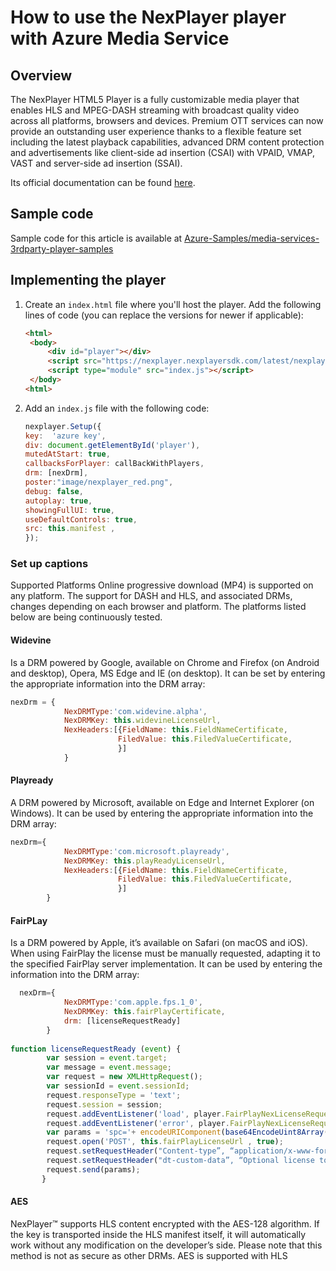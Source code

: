 
# How to use the NexPlayer player with Azure Media Service

## Overview

The NexPlayer HTML5 Player is a fully customizable media player that enables HLS and MPEG-DASH streaming with broadcast quality video across all platforms, browsers and devices. Premium OTT services can now provide an outstanding user experience thanks to a flexible feature set including the latest playback capabilities, advanced DRM content protection and advertisements like client-side ad insertion (CSAI) with VPAID, VMAP, VAST and server-side ad insertion (SSAI). 

Its official documentation can be found [here](https://nexplayer.github.io/NexPlayer_HTML5_Documentation/#/).

## Sample code

Sample code for this article is available at [Azure-Samples/media-services-3rdparty-player-samples](https://github.com/Azure-Samples/media-services-3rdparty-player-samples)

## Implementing the player

1. Create an `index.html` file where you'll host the player. Add the following lines of code (you can replace the versions for newer if applicable):


     ```html
    <html>
      <body>
          <div id="player"></div>
          <script src="https://nexplayer.nexplayersdk.com/latest/nexplayer.js"></script>
          <script type="module" src="index.js"></script>
      </body>
    <html>
    ```

2. Add an `index.js` file with the following code:

    ```javascript
    nexplayer.Setup({
    key:  'azure key',
    div: document.getElementById('player'),
    mutedAtStart: true,
    callbacksForPlayer: callBackWithPlayers,
    drm: [nexDrm],
    poster:"image/nexplayer_red.png",
    debug: false,
    autoplay: true,
    showingFullUI: true,
    useDefaultControls: true,
    src: this.manifest ,
    });

    ```

### Set up captions

Supported Platforms
Online progressive download (MP4) is supported on any platform. The support for DASH and HLS, and associated DRMs, changes depending on each browser and platform. The platforms listed below are being continuously tested.

#### Widevine

Is a DRM powered by Google, available on Chrome and Firefox (on Android and desktop), Opera, MS Edge and IE (on desktop). It can be set by entering the appropriate information into the DRM array:

```javascript
nexDrm = {
            NexDRMType:'com.widevine.alpha',
            NexDRMKey: this.widevineLicenseUrl,
            NexHeaders:[{FieldName: this.FieldNameCertificate, 
                        FiledValue: this.FiledValueCertificate,
                        }]
            }

```

#### Playready

A DRM powered by Microsoft, available on Edge and Internet Explorer (on Windows). It can be used by entering the appropriate information into the DRM array:

```javascript
nexDrm={
            NexDRMType:'com.microsoft.playready',
            NexDRMKey: this.playReadyLicenseUrl,
            NexHeaders:[{FieldName: this.FieldNameCertificate, 
                        FiledValue: this.FiledValueCertificate,
                        }]
        }
```

#### FairPLay

Is a DRM powered by Apple, it’s available on Safari (on macOS and iOS). When using FairPlay the license must be manually requested, adapting it to the specified FairPlay server implementation. It can be used by entering the information into the DRM array:

```javascript
  nexDrm={
            NexDRMType:'com.apple.fps.1_0',
            NexDRMKey: this.fairPlayCertificate,
            drm: [licenseRequestReady]
        }
 
function licenseRequestReady (event) {
        var session = event.target;
        var message = event.message;
        var request = new XMLHttpRequest();
        var sessionId = event.sessionId;
        request.responseType = 'text'; 
        request.session = session;
        request.addEventListener('load', player.FairPlayNexLicenseRequestLoaded.bind(player), false);
        request.addEventListener('error', player.FairPlayNexLicenseRequestFailed.bind(player), false);
        var params = 'spc='+ encodeURIComponent(base64EncodeUint8Array(message)); 
        request.open('POST', this.fairPlayLicenseUrl , true);
        request.setRequestHeader("Content-type”, “application/x-www-form-urlencoded");
        request.setRequestHeader("dt-custom-data”, “Optional license token");
        request.send(params);
       }

```

#### AES
NexPlayer™ supports HLS content encrypted with the AES-128 algorithm. If the key is transported inside the HLS manifest itself, it will automatically work without any modification on the developer’s side.
Please note that this method is not as secure as other DRMs.
AES is supported with HLS
